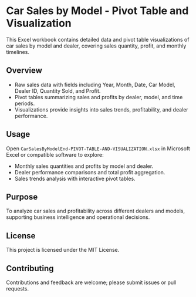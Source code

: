 # Car Sales by Model - Pivot Table and Visualization

This Excel workbook contains detailed data and pivot table visualizations of car sales by model and dealer, covering sales quantity, profit, and monthly timelines.

## Overview
- Raw sales data with fields including Year, Month, Date, Car Model, Dealer ID, Quantity Sold, and Profit.
- Pivot tables summarizing sales and profits by dealer, model, and time periods.
- Visualizations provide insights into sales trends, profitability, and dealer performance.

## Usage
Open `CarSalesByModelEnd-PIVOT-TABLE-AND-VISUALIZATION.xlsx` in Microsoft Excel or compatible software to explore:
- Monthly sales quantities and profits by model and dealer.
- Dealer performance comparisons and total profit aggregation.
- Sales trends analysis with interactive pivot tables.

## Purpose
To analyze car sales and profitability across different dealers and models, supporting business intelligence and operational decisions.

## License
This project is licensed under the MIT License.

## Contributing
Contributions and feedback are welcome; please submit issues or pull requests.

